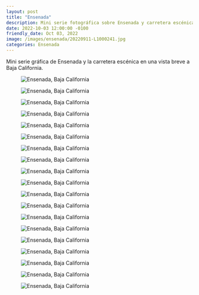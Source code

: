 ```yaml
---
layout: post
title: "Ensenada"
description: Mini serie fotográfica sobre Ensenada y carretera escénica en una visita breve.
date: 2022-10-03 12:00:00 -0100
friendly_date: Oct 03, 2022
image: /images/ensenada/20220911-L1000241.jpg
categories: Ensenada
---
```


<div class="prose lg:prose-xl mx-auto mt-6">
  <p>Mini serie gráfica de Ensenada y la carretera escénica en una vista breve a Baja California.</p>
</div>

<div class="grid gap-x-8 gap-y-24 grid-cols-2 mt-20" data-controller="reveal" data-reveal-animation-class="reveal" data-modal-target="container">
  <div>
    <figure class="relative">
      <a href="#" class="absolute block inset-0 z-10" data-action="modal#toggle"></a>
      <img src="/images/ensenada/20220911-L1000219.webp" class="w-full" alt="Ensenada, Baja California" data-description="Ensenada, Baja California" />
    </figure>
  </div>
  <div>
    <figure class="relative">
      <a href="#" class="absolute block inset-0 z-10" data-action="modal#toggle"></a>
      <img src="/images/ensenada/20220911-L1000229.webp" class="w-full" alt="Ensenada, Baja California" data-description="Ensenada, Baja California" />
    </figure>
  </div>

  <div class="col-span-2">
    <figure class="pl-12 md:pl-40 relative">
      <a href="#" class="absolute block inset-0 z-10" data-action="modal#toggle"></a>
      <img src="/images/ensenada/20220911-L1000231.webp" class="w-full md:w-2/3" alt="Ensenada, Baja California" data-description="Ensenada, Baja California" />
    </figure>
  </div>

  <div class="col-span-2">
    <figure class="pl-12 md:pl-40 relative">
      <a href="#" class="absolute block inset-0 z-10" data-action="modal#toggle"></a>
      <img src="/images/ensenada/20220911-L1000240.webp" class="w-full md:w-2/3 m-auto" alt="Ensenada, Baja California" data-description="Ensenada, Baja California" />
    </figure>
  </div>

  <div>
    <figure class="relative">
      <a href="#" class="absolute block inset-0 z-10" data-action="modal#toggle"></a>
      <img src="/images/ensenada/20220911-L1000241.webp" class="w-full" alt="Ensenada, Baja California" data-description="Ensenada, Baja California" />
    </figure>
  </div>
  <div>
    <figure class="relative">
      <a href="#" class="absolute block inset-0 z-10" data-action="modal#toggle"></a>
      <img src="/images/ensenada/20220911-L1000245.webp" loading="lazy" class="w-full" alt="Ensenada, Baja California" data-description="Ensenada, Baja California" />
    </figure>
  </div>

  <div>
    <figure class="relative">
      <a href="#" class="absolute block inset-0 z-10" data-action="modal#toggle"></a>
      <img src="/images/ensenada/20220911-L1000248.webp" loading="lazy" class="w-full" alt="Ensenada, Baja California" data-description="Ensenada, Baja California" />
    </figure>
  </div>
  <div>
    <figure class="relative">
      <a href="#" class="absolute block inset-0 z-10" data-action="modal#toggle"></a>
      <img src="/images/ensenada/20220911-L1000274.webp" loading="lazy" class="w-full" alt="Ensenada, Baja California" data-description="Ensenada, Baja California" />
    </figure>
  </div>

  <div class="col-span-2">
    <figure class="pl-12 md:pl-40 relative">
      <a href="#" class="absolute block inset-0 z-10" data-action="modal#toggle"></a>
      <img src="/images/ensenada/20220911-L1000281.webp" loading="lazy" class="w-full md:w-2/3 m-auto" alt="Ensenada, Baja California" data-description="Ensenada, Baja California" />
    </figure>
  </div>

  <div class="col-span-2">
    <figure class="pl-12 md:pl-40 relative">
      <a href="#" class="absolute block inset-0 z-10" data-action="modal#toggle"></a>
      <img src="/images/ensenada/20220911-L1000284.webp" loading="lazy" class="w-full md:w-2/3" alt="Ensenada, Baja California" data-description="Ensenada, Baja California" />
    </figure>
  </div>

  <div>
  </div>
  <div>
    <figure class="relative">
      <a href="#" class="absolute block inset-0 z-10" data-action="modal#toggle"></a>
      <img src="/images/ensenada/20220911-L1000286.webp" loading="lazy" class="w-full" alt="Ensenada, Baja California" data-description="Ensenada, Baja California" />
    </figure>
  </div>

  <div>
    <figure class="relative">
      <a href="#" class="absolute block inset-0 z-10" data-action="modal#toggle"></a>
      <img src="/images/ensenada/20220911-L1000291.webp" loading="lazy" class="w-full" alt="Ensenada, Baja California" data-description="Ensenada, Baja California" />
    </figure>
  </div>
  <div>
  </div>

  <div>
    <figure class="relative">
      <a href="#" class="absolute block inset-0 z-10" data-action="modal#toggle"></a>
      <img src="/images/ensenada/20220911-L1000304.webp" loading="lazy" class="w-full" alt="Ensenada, Baja California" data-description="Ensenada, Baja California" />
    </figure>
  </div>
  <div>
    <figure class="relative">
      <a href="#" class="absolute block inset-0 z-10" data-action="modal#toggle"></a>
      <img src="/images/ensenada/20220911-L1000299.webp" loading="lazy" class="w-full" alt="Ensenada, Baja California" data-description="Ensenada, Baja California" />
    </figure>
  </div>

  <div class="col-span-2">
    <figure class="pl-12 md:pl-40 relative">
      <a href="#" class="absolute block inset-0 z-10" data-action="modal#toggle"></a>
      <img src="/images/ensenada/20220911-L1000340.webp" loading="lazy" class="w-full md:w-2/3" alt="Ensenada, Baja California" data-description="Ensenada, Baja California" />
    </figure>
  </div>

  <div class="col-span-2">
    <figure class="pl-12 md:pl-40 relative">
      <a href="#" class="absolute block inset-0 z-10" data-action="modal#toggle"></a>
      <img src="/images/ensenada/20220826-MACX6003.webp" loading="lazy" class="w-full md:w-2/3 m-auto" alt="Ensenada, Baja California" data-description="Ensenada, Baja California" />
    </figure>
  </div>

  <div>
    <figure class="relative">
      <a href="#" class="absolute block inset-0 z-10" data-action="modal#toggle"></a>
      <img src="/images/ensenada/20220826-MACX5979.webp" loading="lazy" class="w-full" alt="Ensenada, Baja California" data-description="Ensenada, Baja California" />
    </figure>
  </div>
  <div>
    <figure class="relative">
      <a href="#" class="absolute block inset-0 z-10" data-action="modal#toggle"></a>
      <img src="/images/ensenada/20220826-MACX5983.webp" loading="lazy" class="w-full" alt="Ensenada, Baja California" data-description="Ensenada, Baja California" />
    </figure>
  </div>

  <div class="col-span-2">
    <figure class="pl-12 md:pl-40 relative">
      <a href="#" class="absolute block inset-0 z-10" data-action="modal#toggle"></a>
      <img src="/images/ensenada/20220826-MACX6031.webp" loading="lazy" class="w-full md:w-2/3" alt="Ensenada, Baja California" data-description="Ensenada, Baja California" />
    </figure>
  </div>
</div>

